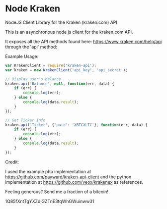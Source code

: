 Node Kraken
===========

NodeJS Client Library for the Kraken (kraken.com) API

This is an asynchronous node js client for the kraken.com API.

It exposes all the API methods found here: https://www.kraken.com/help/api through the 'api' method:

Example Usage:

```javascript
var KrakenClient = require('kraken-api');
var kraken = new KrakenClient('api_key', 'api_secret');

// Display user's balance
kraken.api('Balance', null, function(err, data) {
    if (err) {
        console.log(err);
    } else {
        console.log(data.result);
    }
});

// Get Ticker Info
kraken.api('Ticker', {"pair": 'XBTCXLTC'}, function(err, data) {
    if (err) {
        console.log(err);
    } else {
        console.log(data.result);
    }
});
```

Credit:

I used the example php implementation at https://github.com/payward/kraken-api-client and the python implementation at https://github.com/veox/krakenex as references.


Feeling generous? Send me a fraction of a bitcoin!

1Q85fXntTgYXZdiGZTnE3tqWhGWuinww31